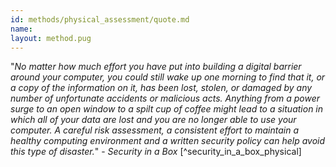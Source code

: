 ```yaml
---
id: methods/physical_assessment/quote.md
name: 
layout: method.pug
---
```

"*No matter how much effort you have put into building a digital barrier around your computer, you could still wake up one morning to find that it, or a copy of the information on it, has been lost, stolen, or damaged by any number of unfortunate accidents or malicious acts. Anything from a power surge to an open window to a spilt cup of coffee might lead to a situation in which all of your data are lost and you are no longer able to use your computer. A careful risk assessment, a consistent effort to maintain a healthy computing environment and a written security policy can help avoid this type of disaster.*" - _Security in a Box_ [^security_in_a_box_physical]

